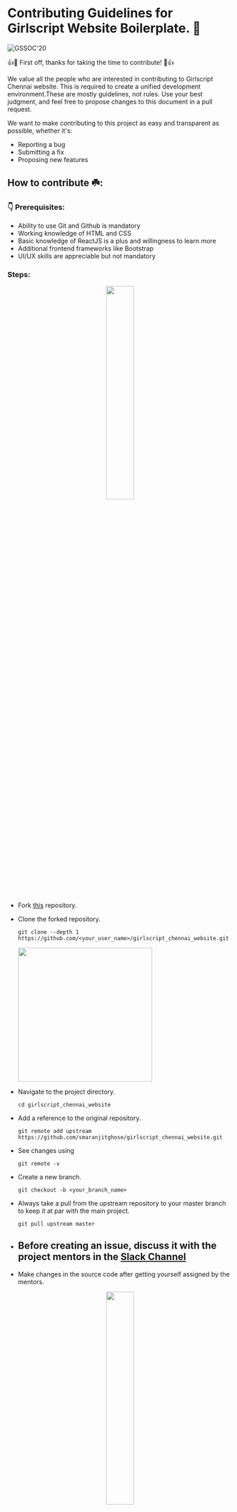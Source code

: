 # Contributing Guidelines for Girlscript Website Boilerplate.  🚀

![GSSOC'20](https://img.shields.io/badge/GSSOC-20-orange?style=for-the-badge)

👍🎉 First off, thanks for taking the time to contribute! 🎉👍

We value all the people who are interested in contributing to Girlscript Chennai website. This is required to create a unified development environment.These are mostly guidelines, not rules. Use your best judgment, and feel free to propose changes to this document in a pull request.

We want to make contributing to this project as easy and transparent as possible, whether it's:
* Reporting a bug
* Submitting a fix
* Proposing new features

## How to contribute ☘️:

### 👇 Prerequisites:

- Ability to use Git and Github is mandatory
- Working knowledge of HTML and CSS
- Basic knowledge of ReactJS is a plus and willingness to learn more
- Additional frontend frameworks like Bootstrap
- UI/UX skills are appreciable but not mandatory

### Steps:

<p style="text-align: center"><img width=35% src="https://media.giphy.com/media/o5BzNDDFQnepi/giphy.gif"></p>

*  Fork [this](https://github.com/smaranjitghose/girlscript_chennai_website.git) repository.
*  Clone the forked repository.
    ```
    git clone --depth 1 https://github.com/<your_user_name>/girlscript_chennai_website.git
    ```
      <img src="https://encrypted-tbn0.gstatic.com/images?q=tbn%3AANd9GcT5N0HJ9db7jSvcL4dsDscZQBzqQqqKVs0BnO1OVz26glLWKJRY&usqp=CAU" width="300">

* Navigate to the project directory.
    ```
    cd girlscript_chennai_website
    ```
* Add a reference to the original repository.
    ```
    git remote add upstream https://github.com/smaranjitghose/girlscript_chennai_website.git
    ```
* See changes using
    ```
    git remote -v
    ```
* Create a new branch.
    ```
    git checkout -b <your_branch_name>
    ```
* Always take a pull from the upstream repository to your master branch to keep it at par with the main project.
    ```
    git pull upstream master
    ```
*  ## Before creating an issue, discuss it with the project mentors in the [Slack Channel](https://gssoc20.slack.com)
* Make changes in the source code after getting yourself assigned by the mentors.

<p style="text-align: center"><img width=35% src="https://media.giphy.com/media/bAplZhiLAsNnG/giphy.gif"></p>

* Commit your changes.
    ```
    git add .
    git commit -m "<your_commit_message>"
    ```
* Push your local branch to the remote repository.
    ```
    git push -u origin <your_branch_name>
    ```
* Create a Pull Request!

* Finally, go to your repository in browser and click on `compare and pull requests`.
* Then add a title and description to your pull request that explains your precious effort.

    <img src="https://user-images.githubusercontent.com/41269164/70219707-47194780-176b-11ea-96c2-d0c401ddb1e0.png" width=600>
		
* Click on `Create Pull Request`.
		
    <img src="https://user-images.githubusercontent.com/41269164/70219836-8d6ea680-176b-11ea-81d5-549093bf0954.png" width=600>


**Congratulations!** Sit and relax, you've made your contribution to [GirlScript Website Boilerplate](https://github.com/smaranjitghose/girlscript_chennai_website) project.

***
###  PR takes the max of 12 hrs to review. Mentors will review your PR and merge if there are no conflicts found!

### Incase you face any problems feel free to ask it on [Slack Channel](https://gssoc20.slack.com)

You will get the following points on the basis of difficulty of the project. 
| Type        | Points          
| ----------- |:------:
|  Beginner     | 2 
|  Easy | 4      
|  Medium | 7
| Hard| 10



## Keep Contributing!!  👋 
